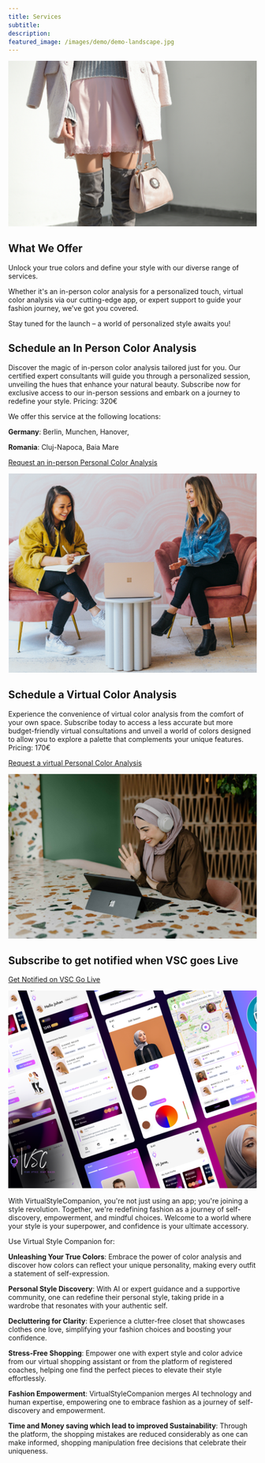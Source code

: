 ```yaml
---
title: Services
subtitle: 
description: 
featured_image: /images/demo/demo-landscape.jpg
---
```


![](/images/tamara-bellis-AreMq4SKhPA-unsplash.jpg)

## What We Offer

Unlock your true colors and define your style with our diverse range of services. 

Whether it's an in-person color analysis for a personalized touch, virtual color analysis via our cutting-edge app, or expert support to guide your fashion journey, we've got you covered. 

Stay tuned for the launch – a world of personalized style awaits you!


## Schedule an In Person Color Analysis

Discover the magic of in-person color analysis tailored just for you. Our certified expert consultants will guide you through a personalized session, unveiling the hues that enhance your natural beauty. Subscribe now for exclusive access to our in-person sessions and embark on a journey to redefine your style. Pricing: 320€

We offer this service at the following locations: 

**Germany**: Berlin, Munchen, Hanover, 

**Romania**: Cluj-Napoca, Baia Mare

[Request an in-person Personal Color Analysis](mailto:virtualstylecompanion@tuta.com?subject=InPersonSession&body=your%20message%20goes%20here)

![](/images/services/Screenshot%20from%202024-01-20%2020-50-48.png)


## Schedule a Virtual Color Analysis

Experience the convenience of virtual color analysis from the comfort of your own space. Subscribe today to access a less accurate but more budget-friendly virtual consultations and unveil a world of colors designed to allow you to explore a palette that complements your unique features. Pricing: 170€


[Request a virtual Personal Color Analysis](mailto:virtualstylecompanion@tuta.com?subject=VirtualSession&body=your%20message%20goes%20here)

![](/images/services/Screenshot%20from%202024-01-20%2020-51-30.png)


## Subscribe to get notified when VSC goes Live

[Get Notified on VSC Go Live](mailto:virtualstylecompanion@tuta.com?subject=Subscribe&body=I%20would%20like%20to%20subscribe%20for%20the%20go%20live%20notification)

![](/images/services/download_app.png)

With VirtualStyleCompanion, you're not just using an app; you're joining a style revolution. Together, we're redefining fashion as a journey of self-discovery, empowerment, and mindful choices. Welcome to a world where your style is your superpower, and confidence is your ultimate accessory.

Use Virtual Style Companion for: 

**Unleashing Your True Colors**: Embrace the power of color analysis and discover how colors can
reflect your unique personality, making every outfit a statement of self-expression.

**Personal Style Discovery**: With AI or expert guidance and a supportive community, one can redefine their personal style, taking pride in a wardrobe that resonates with your authentic self.

**Decluttering for Clarity**: Experience a clutter-free closet that showcases clothes one love, simplifying your fashion choices and boosting your confidence.

**Stress-Free Shopping**: Empower one with expert style and color advice from our
virtual shopping assistant or from the platform of registered coaches, helping one find
the perfect pieces to elevate their style effortlessly.

**Fashion Empowerment**: VirtualStyleCompanion merges AI technology and human
expertise, empowering one to embrace fashion as a journey of self-discovery and
empowerment.

**Time and Money saving which lead to improved Sustainability**: Through the platform, the shopping mistakes are reduced considerably as one can make informed, shopping manipulation free decisions that celebrate their uniqueness.
